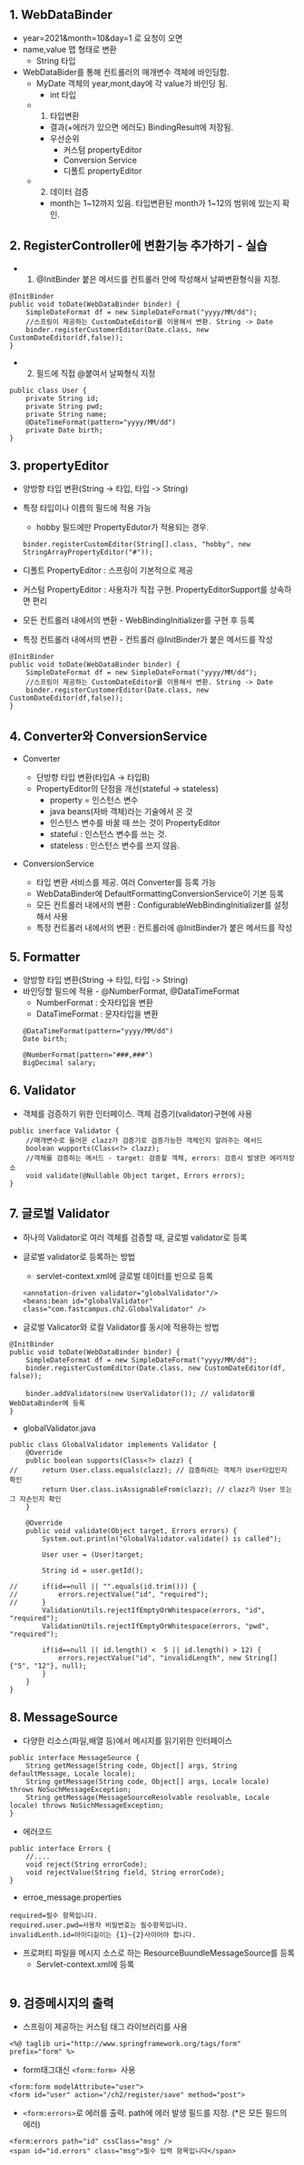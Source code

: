 ## 1. WebDataBinder
- year=2021&month=10&day=1 로 요청이 오면
- name,value 맵 형태로 변환
    - String 타입
- WebDataBider를 통해 컨트롤러의 매개변수 객체에 바인딩함. 
    - MyDate 객체의 year,mont,day에 각 value가 바인딩 됨. 
        - int 타입
    - 1. 타입변환 
        - 결과(+에러가 있으면 에러도) BindingResult에 저장됨. 
        - 우선순위
            - 커스텀 propertyEditor
            - Conversion Service
            - 디폴트 propertyEditor
    - 2. 데이터 검증
        - month는 1~12까지 있음. 타입변환된 month가 1~12의 범위에 있는지 확인. 

## 2. RegisterController에 변환기능 추가하기 - 실습
- 1. @InitBinder 붙은 메서드를 컨트롤러 안에 작성해서 날짜변환형식을 지정. 
```
@InitBinder
public void toDate(WebDataBinder binder) {
    SimpleDateFormat df = new SimpleDateFormat("yyyy/MM/dd");
    //스프링이 제공하는 CustomDateEditor를 이용해서 변환. String -> Date
    binder.registerCustomerEditor(Date.class, new CustomDateEditor(df,false));
}
```
- 2. 필드에 직접 @붙여서 날짜형식 지정
```
public class User {
    private String id;
    private String pwd;
    private String name;
    @DateTimeFormat(pattern="yyyy/MM/dd")
    private Date birth;
}
```

## 3. propertyEditor

- 양방향 타입 변환(String -> 타입, 타입 -> String)
- 특정 타입이나 이름의 필드에 적용 가능
    - hobby 필드에만 PropertyEdutor가 적용되는 경우.
    ```
    binder.registerCustomEditor(String[].class, "hobby", new StringArrayPropertyEditor("#"));
    ```
- 디폴트 PropertyEditor : 스프링이 기본적으로 제공
- 커스텀 PropertyEditor : 사용자가 직접 구현. PropertyEditorSupport를 상속하면 편리

- 모든 컨트롤러 내에서의 변환 - WebBindingInitializer를 구현 후 등록
- 특정 컨트롤러 내에서의 변환 - 컨트롤러 @InitBinder가 붙은 메서드를 작성
```
@InitBinder
public void toDate(WebDataBinder binder) {
    SimpleDateFormat df = new SimpleDateFormat("yyyy/MM/dd");
    //스프링이 제공하는 CustomDateEditor를 이용해서 변환. String -> Date
    binder.registerCustomerEditor(Date.class, new CustomDateEditor(df,false));
}
```

## 4. Converter와 ConversionService
- Converter 
    - 단방향 타입 변환(타입A -> 타입B)
    - PropertyEditor의 단점을 개선(stateful -> stateless) 
        - property = 인스턴스 변수
        - java beans(자바 객체)라는 기술에서 온 것
        - 인스턴스 변수를 바꿀 때 쓰는 것이 PropertyEditor
        - stateful : 인스턴스 변수를 쓰는 것. 
        - stateless : 인스턴스 변수를 쓰지 않음. 

- ConversionService
    - 타입 변환 서비스를 제공. 여러 Converter를 등록 가능
    - WebDataBinder에 DefaultFormattingConversionService이 기본 등록
    - 모든 컨트롤러 내에서의 변환 : ConfigurableWebBindingInitializer를 설정해서 사용
    - 특정 컨트롤러 내에서의 변환 : 컨트롤러에 @InitBinder가 붙은 메서드를 작성

## 5. Formatter
- 양방향 타입 변환(String -> 타입, 타입 -> String)
- 바인딩할 필드에 적용 - @NumberFormat, @DataTimeFormat
    - NumberFormat : 숫자타입을 변환
    - DataTimeFormat : 문자타입을 변환
    ```
    @DataTimeFormat(pattern="yyyy/MM/dd")
    Date birth;

    @NumberFormat(pattern="###,###")
    BigDecimal salary;
    ```
## 6. Validator
- 객체를 검증하기 위한 인터페이스. 객체 검증기(validator)구현에 사용
```
public inerface Validator {
    //매개변수로 들어온 clazz가 검증기로 검증가능한 객체인지 알려주는 메서드
    boolean wupports(Class<?> clazz);
    //객체를 검증하는 메서드 - target: 검증할 객체, errors: 검증시 발생한 에러저장소
    void validate(@Nullable Object target, Errors errors);
}
```

## 7. 글로벌 Validator
- 하나의 Validator로 여러 객체를 검증할 때, 글로벌 validator로 등록
- 글로벌 validator로 등록하는 방법
    - servlet-context.xml에 글로벌 데이터를 빈으로 등록
    ```
    <annotation-driven validator="globalValidator"/>
    <beans:bean id="globalValidator" class="com.fastcampus.ch2.GlobalValidator" />
    ```

- 글로벌 Valicator와 로컬 Validator를 동시에 적용하는 방법
```
@InitBinder
public void toDate(WebDataBinder binder) {
    SimpleDateFormat df = new SimpleDateFormat("yyyy/MM/dd");
    binder.registerCustomEditor(Date.class, new CustomDateEditor(df, false));

    binder.addValidators(new UserValidator()); // validator를 WebDataBinder에 등록
}
```
- globalValidator.java
```
public class GlobalValidator implements Validator {
	@Override
	public boolean supports(Class<?> clazz) {
//		return User.class.equals(clazz); // 검증하려는 객체가 User타입인지 확인
		return User.class.isAssignableFrom(clazz); // clazz가 User 또는 그 자손인지 확인
	}

	@Override
	public void validate(Object target, Errors errors) { 
		System.out.println("GlobalValidator.validate() is called");

		User user = (User)target;
		
		String id = user.getId();
		
//		if(id==null || "".equals(id.trim())) {
//			errors.rejectValue("id", "required");
//		}
		ValidationUtils.rejectIfEmptyOrWhitespace(errors, "id",  "required");
		ValidationUtils.rejectIfEmptyOrWhitespace(errors, "pwd", "required");
		
		if(id==null || id.length() <  5 || id.length() > 12) {
			errors.rejectValue("id", "invalidLength", new String[]{"5", "12"}, null);
		}
	}
}
```

## 8. MessageSource
- 다양한 리소스(파일,배열 등)에서 메시지를 읽기위한 인터페이스
```
public interface MessageSource {
    String getMessage(String code, Object[] args, String defaultMessage, Locale locale);
    String getMessage(String code, Object[] args, Locale locale) throws NoSuchMessageException;
    String getMessage(MessageSourceResolvable resolvable, Locale locale) throws NoSichMessageException;
}
```
- 에러코드
```
public interface Errors {
    //....
    void reject(String errorCode);
    void rejectValue(String field, String errorCode);
}
```
- erroe_message.properties
```
required=필수 항목입니다.
required.user.pwd=사용자 비밀번호는 필수항목입니다.
invalidLenth.id=아이디길이는 {1}~{2}사이어야 합니다.
```
- 프로퍼티 파일을 메시지 소스로 하는 ResourceBuundleMessageSource를 등록
    - Servlet-context.xml에 등록
```

```

## 9. 검증메시지의 출력
- 스프링이 제공하는 커스텀 태그 라이브러리를 사용
```
<%@ taglib uri="http://www.springframework.org/tags/form" prefix="form" %>
```
- form태그대신 ```<form:form> ```사용
```
<form:form modelAttribute="user">
<form id="user" action="/ch2/register/save" method="post">
```
- ```<form:errors>```로 에러를 출력. path에 에러 발생 필드를 지정. (*은 모든 필드의 에러)
```
<form:errors path="id" cssClass="msg" />
<span id="id.errors" class="msg">필수 입력 항목입니다</span>
```